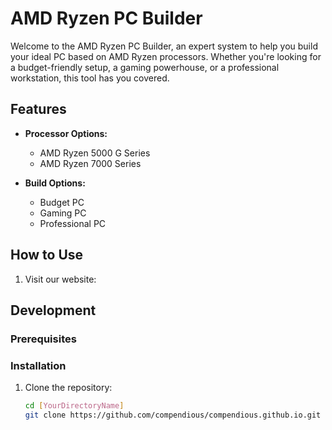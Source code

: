 # AMD Ryzen PC Builder

Welcome to the AMD Ryzen PC Builder, an expert system to help you build your ideal PC based on AMD Ryzen processors. Whether you're looking for a budget-friendly setup, a gaming powerhouse, or a professional workstation, this tool has you covered.

## Features

- **Processor Options:**
  - AMD Ryzen 5000 G Series
  - AMD Ryzen 7000 Series

- **Build Options:**
  - Budget PC
  - Gaming PC
  - Professional PC

## How to Use

1. Visit our website: 

## Development

### Prerequisites

### Installation

1. Clone the repository:
   ```bash
   cd [YourDirectoryName]
   git clone https://github.com/compendious/compendious.github.io.git
   
